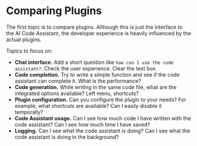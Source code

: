 # Comparing Plugins

The first topic is to compare plugins. Although this is just the interface to the AI Code Assistant, the developer experience is heavily influenced by the actual plugins.

Topics to focus on:

- **Chat interface.** Add a short question like `how can I use the code assistant?`. Check the user experience. Clear the text box.
- **Code completion.** Try to write a simple function and see if the code assistant can complete it. What is the performance?
- **Code generation.** While writing in the same code file, what are the integrated options available? Left menu, shortcuts?
- **Plugin configuration.** Can you configure the plugin to your needs? For example, what shortcuts are available? Can I easily disable it temporally?
- **Code Assistant usage.** Can I see how much code I have written with the code assistant? Can I see how much time I have saved?
- **Logging.** Can I see what the code assistant is doing? Can I see what the code assistant is doing in the background?
